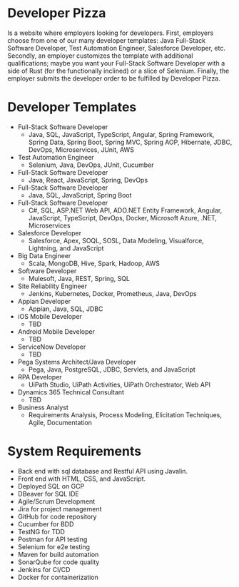 # Developer Pizza

Is a website where employers looking for developers.
First, employers choose from one of our many developer templates:
Java Full-Stack Software Developer, Test Automation Engineer, Salesforce Developer, etc.
Secondly, an employer customizes the template with additional qualifications; maybe you 
want your Full-Stack Software Developer with a side of Rust (for the functionally inclined)
or a slice of Selenium. Finally, the employer submits the developer order to be fulfilled by
Developer Pizza.

# Developer Templates

- Full-Stack Software Developer
    - Java, SQL, JavaScript, TypeScript, Angular, Spring Framework, Spring Data, Spring Boot, Spring MVC, Spring AOP, Hibernate, JDBC, DevOps, Microservices, JUnit, AWS
- Test Automation Engineer
    - Selenium, Java, DevOps, JUnit, Cucumber
- Full-Stack Software Developer
    - Java, React, JavaScript, Spring, DevOps
- Full-Stack Software Developer
    - Java, SQL, JavaScript, Spring Boot
- Full-Stack Software Developer
    - C#, SQL, ASP.NET Web API, ADO.NET Entity Framework, Angular, JavaScript, TypeScript, DevOps, Docker, Microsoft Azure, .NET, Microservices
- Salesforce Developer
    - Salesforce, Apex, SOQL, SOSL, Data Modeling, Visualforce, Lightning, and JavaScript
- Big Data Engineer
    - Scala, MongoDB, Hive, Spark, Hadoop, AWS
- Software Developer
    - Mulesoft, Java, REST, Spring, SQL
- Site Reliability Engineer
    - Jenkins, Kubernetes, Docker, Prometheus, Java, DevOps
- Appian Developer
    - Appian, Java, SQL, JDBC
- iOS Mobile Developer
    - TBD
- Android Mobile Developer
    - TBD
- ServiceNow Developer
    - TBD
- Pega Systems Architect/Java Developer
    - Pega, Java, PostgreSQL, JDBC, Servlets, and JavaScript
- RPA Developer
    - UiPath Studio, UiPath Activities, UiPath Orchestrator, Web API
- Dynamics 365 Technical Consultant
    - TBD
- Business Analyst
    - Requirements Analysis, Process Modeling, Elicitation Techniques, Agile, Documentation


# System Requirements
- Back end with sql database and Restful API using Javalin.
- Front end with HTML, CSS, and JavaScript.
- Deployed SQL on GCP
- DBeaver for SQL IDE
- Agile/Scrum Development
- Jira for project management
- GitHub for code repository
- Cucumber for BDD
- TestNG for TDD
- Postman for API testing
- Selenium for e2e testing
- Maven for build automation
- SonarQube for code quality
- Jenkins for CI/CD
- Docker for containerization